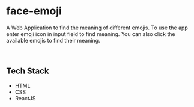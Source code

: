 # face-emoji

A Web Application to find the meaning of different emojis. To use the app enter emoji icon in input field to find meaning. You can also click the available emojis to find their meaning.

<br/>

## Tech Stack

* HTML
* CSS
* ReactJS